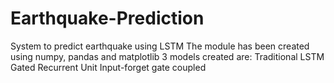 # Earthquake-Prediction
System to predict earthquake using LSTM
The module has been created using numpy, pandas and matplotlib
3 models created are:
Traditional LSTM
Gated Recurrent Unit
Input-forget gate coupled
